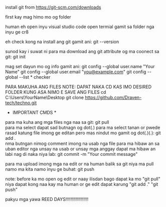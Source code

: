 install git from https://git-scm.com/downloads

first kay mag himo mo og folder 

human eh open inyu visual studio code open termial gamit sa folder nga inyu ge cr8 

eh check kong na install ang git gamit ani:  git --version 

sunod kay i suwat ni para ma download ang git attribute og ma coonect sa git: git init

mag set dayun mo og info gamit ani:
git config --global user.name "Your Name"
git config --global user.email "you@example.com"
git config --global --list		* checker

PARA MAKUHA ANG FILES
NOTE: DAPAT NAKA CD KAS IMO DESIRED FOLDER KUNG ASA NIMO E SAVE ANG FILES cd C:\Users\YourName\Desktop
git clone https://github.com/Draven-tech/techno.git

* IMPORTANT CMDS *

para ma kuha ang mga files nga naa sa git:    git pull		
para ma select dapat sad butnagn og dot(.) para ma select tanan or pwede rasad katung file imong ge editan pero mas nindut mo gamit og dot(.)(.):        git add .	
nma butngan nimog comment imong na usab nga file para ma hibaw an sa uban editor nga unsay na usab or unsay mga anggay dapat ma hibaw an labi nag di naka niya lab:  git commit -m "Your commit message"	

para ma upload imong mga na edit or na human balik sa git niya ma pull namo ma kita namo inyu ge buhat: git push		


note: before ka mo open og edit or naay ilisdan bago dapat ka mo "git pull" niya dapat kong naa kay ma human or ge edit dapat karung "git add ."  "git push"


pakyu mga yawa REED DAYS!!!!!!!!!!!!!!!!!!
